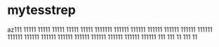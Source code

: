 # mytesstrep
az111
11111
11111
11111
11111
11111
1111111
111111
111111
111111
111111
111111
111111
111111
111111
111111
111111
111111
111111
111111
111111
111111
111
111
11
111
11
